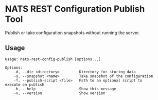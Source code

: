 # NATS REST Configuration Publish Tool

Publish or take configuration snapshots without running the server.

## Usage

```
Usage: nats-rest-config-publish [options...]

Options:
    -d, --dir <directory>         Directory for storing data
    -s, --snapshot <name>         Take snapshot of the configuration
    -f, --publish-script <file>   Path to an optional script to execute on publish
    -h, --help                    Show this message
    -v, --version                 Show version
```
